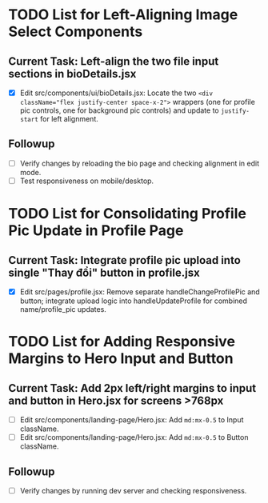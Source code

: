 # TODO List for Left-Aligning Image Select Components

## Current Task: Left-align the two file input sections in bioDetails.jsx

- [x] Edit src/components/ui/bioDetails.jsx: Locate the two `<div className="flex justify-center space-x-2">` wrappers (one for profile pic controls, one for background pic controls) and update to `justify-start` for left alignment.

## Followup
- [ ] Verify changes by reloading the bio page and checking alignment in edit mode.
- [ ] Test responsiveness on mobile/desktop.

# TODO List for Consolidating Profile Pic Update in Profile Page

## Current Task: Integrate profile pic upload into single "Thay đổi" button in profile.jsx

- [x] Edit src/pages/profile.jsx: Remove separate handleChangeProfilePic and button; integrate upload logic into handleUpdateProfile for combined name/profile_pic updates.

# TODO List for Adding Responsive Margins to Hero Input and Button

## Current Task: Add 2px left/right margins to input and button in Hero.jsx for screens >768px

- [ ] Edit src/components/landing-page/Hero.jsx: Add `md:mx-0.5` to Input className.
- [ ] Edit src/components/landing-page/Hero.jsx: Add `md:mx-0.5` to Button className.

## Followup
- [ ] Verify changes by running dev server and checking responsiveness.
